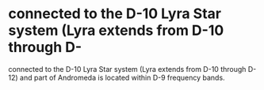 # connected to the D-10 Lyra Star system (Lyra extends from D-10 through D-

connected to the D-10 Lyra Star system (Lyra extends from D-10 through D-
12) and part of Andromeda is located within D-9 frequency bands.